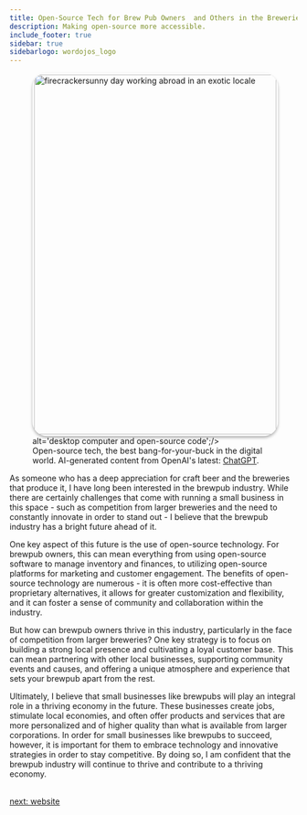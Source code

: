 ```yaml
---
title: Open-Source Tech for Brew Pub Owners  and Others in the Breweries & Hospitality  Industry
description: Making open-source more accessible.
include_footer: true
sidebar: true
sidebarlogo: wordojos_logo
---
```

<figure>
    <img src='/uploads/open-source-tech.jpg' style="width: 100%;height: 630px;padding: 3px; box-shadow: 0 3px 5px rgba(0,0,0,.3);border-radius: 25px;overflow: hidden;border: none;" align="middle"; alt='firecrackersunny day working abroad in an exotic locale';/> alt='desktop computer and open-source code';/>
    <figcaption>Open-source tech, the best bang-for-your-buck in the digital world.  AI-generated content from OpenAI's latest: <a href="https://openai.com/blog/chatgpt/" >ChatGPT</a>.</figcaption>
</figure>
<p>
As someone who has a deep appreciation for craft beer and the breweries that produce it, I have long been interested in the brewpub industry. While there are certainly challenges that come with running a small business in this space - such as competition from larger breweries and the need to constantly innovate in order to stand out - I believe that the brewpub industry has a bright future ahead of it.

One key aspect of this future is the use of open-source technology. For brewpub owners, this can mean everything from using open-source software to manage inventory and finances, to utilizing open-source platforms for marketing and customer engagement. The benefits of open-source technology are numerous - it is often more cost-effective than proprietary alternatives, it allows for greater customization and flexibility, and it can foster a sense of community and collaboration within the industry.

But how can brewpub owners thrive in this industry, particularly in the face of competition from larger breweries? One key strategy is to focus on building a strong local presence and cultivating a loyal customer base. This can mean partnering with other local businesses, supporting community events and causes, and offering a unique atmosphere and experience that sets your brewpub apart from the rest.

Ultimately, I believe that small businesses like brewpubs will play an integral role in a thriving economy in the future. These businesses create jobs, stimulate local economies, and often offer products and services that are more personalized and of higher quality than what is available from larger corporations. In order for small businesses like brewpubs to succeed, however, it is important for them to embrace technology and innovative strategies in order to stay competitive. By doing so, I am confident that the brewpub industry will continue to thrive and contribute to a thriving economy.

<br>
<a href="https://workdojos.com/brewpub/website">next: website</a>
<br>
</p>